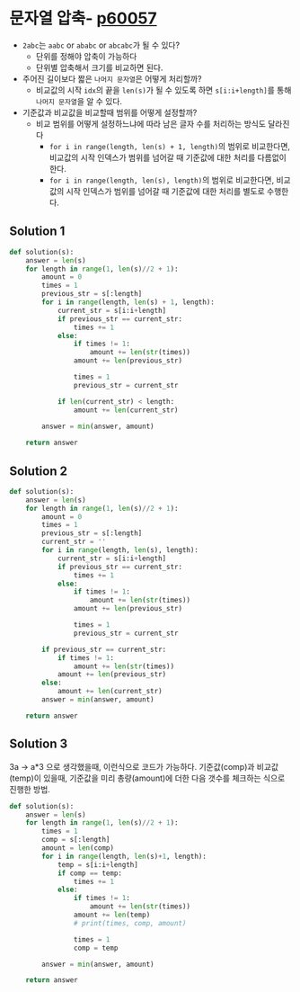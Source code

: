 # 문자열 압축- [p60057](https://school.programmers.co.kr/learn/courses/30/lessons/60057)

- `2abc`는 `aabc` or `ababc` or `abcabc`가 될 수 있다? 
    - 단위를 정해야 압축이 가능하다 
    - 단위별 압축해서 크기를 비교하면 된다. 
- 주어진 길이보다 짧은 `나머지 문자열`은 어떻게 처리할까? 
    - 비교값의 시작 `idx`의 끝을 `len(s)`가 될 수 있도록 하면 `s[i:i+length]`를 통해 `나머지 문자열`을 알 수 있다. 
- 기준값과 비교값을 비교할때 범위를 어떻게 설정할까? 
    - 비교 범위를 어떻게 설정하느냐에 따라 남은 글자 수를 처리하는 방식도 달라진다  
        - `for i in range(length, len(s) + 1, length)`의 범위로 비교한다면, 비교값의 시작 인덱스가 범위를 넘어갈 때 기준값에 대한 처리를 다름없이 한다. 
        - `for i in range(length, len(s), length)`의 범위로 비교한다면, 비교값의 시작 인덱스가 범위를 넘어갈 때 기준값에 대한 처리를 별도로 수행한다. 

## Solution 1

```python
def solution(s):
    answer = len(s)
    for length in range(1, len(s)//2 + 1):
        amount = 0
        times = 1
        previous_str = s[:length]
        for i in range(length, len(s) + 1, length):
            current_str = s[i:i+length]
            if previous_str == current_str:
                times += 1
            else:
                if times != 1:
                    amount += len(str(times))
                amount += len(previous_str)

                times = 1
                previous_str = current_str 

            if len(current_str) < length:
                amount += len(current_str)
            
        answer = min(answer, amount) 

    return answer


```

## Solution 2

```python
def solution(s):
    answer = len(s)
    for length in range(1, len(s)//2 + 1):
        amount = 0
        times = 1
        previous_str = s[:length]
        current_str = ''
        for i in range(length, len(s), length):
            current_str = s[i:i+length]
            if previous_str == current_str:
                times += 1
            else:
                if times != 1:
                    amount += len(str(times))
                amount += len(previous_str)

                times = 1
                previous_str = current_str 

        if previous_str == current_str:
            if times != 1:
                amount += len(str(times))
            amount += len(previous_str)
        else: 
            amount += len(current_str)
        answer = min(answer, amount) 

    return answer

```

## Solution 3

3a -> a*3 으로 생각했을때, 이런식으로 코드가 가능하다. 기준값(comp)과 비교값(temp)이 있을때, 기준값을 미리 총량(amount)에 더한 다음 갯수를 체크하는 식으로 진행한 방법. 
 
```python
def solution(s):
    answer = len(s)
    for length in range(1, len(s)//2 + 1):
        times = 1
        comp = s[:length]
        amount = len(comp)
        for i in range(length, len(s)+1, length):
            temp = s[i:i+length]
            if comp == temp:
                times += 1
            else:
                if times != 1:
                    amount += len(str(times))
                amount += len(temp)
                # print(times, comp, amount)

                times = 1
                comp = temp 

        answer = min(answer, amount) 

    return answer

```




